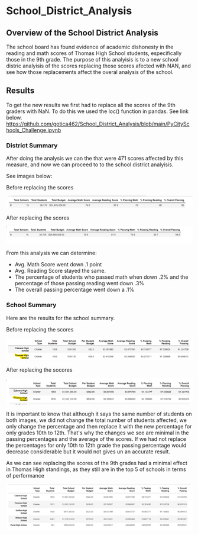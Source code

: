 # School_District_Analysis

## Overview of the School District Analysis

The school board has found evidence of academic dishonesty in the reading and math scores of Thomas High School students, especifically those in the 9th grade. The purpose of this analyisis is to a new school distric analyisis of the scores replacing those scores afected with NAN, and see how those replacements affect the overal analysis of the school. 
      
## Results 

To get the new results we first had to replace all the scores of the 9th graders with NaN. To do this we used the loc() function in pandas. See link below.
https://github.com/gotica462/School_District_Analysis/blob/main/PyCitySchools_Challenge.ipynb


### District Summary

After doing the analysis we can the that were 471 scores affected by this measure, and now we can proceed to to the school district analyisis.

See images below:

Before replacing the scores

![image](https://github.com/gotica462/School_District_Analysis/blob/main/Counting%209th%20Grade%20in%20Thomas%20High.png)

After replacing the scores

![image](https://github.com/gotica462/School_District_Analysis/blob/main/Not%20Counting%209th%20Grade%20in%20Thomas%20High.png)


From this analysis we can determine:
- Avg. Math Score went down .1 point
- Avg. Reading Score stayed the same.
- The percentage of students who passed math when down .2% and the percentage of those passing reading went down .3%
- The overall passing percentage went down a .1%

### School Summary

Here are the results for the school summary.

Before replacing the scores

![image](https://github.com/gotica462/School_District_Analysis/blob/main/School%20summary%20counting%209th%20Grade.png)

After replacing the socores

![image](https://github.com/gotica462/School_District_Analysis/blob/main/School%20summary%20not%20counting%209th%20grade.png)

It is important to know that although it says the same number of students on both images, we did not change the total number of students affected, we only change the percentage and then replace it with the new percentage for only grades 10th to 12th. That's why the changes we see are minimal in the passing percentages and the average of the scores. If we had not replace the percentages for only 10th to 12th grade the passing percentage would decrease considerable but it would not gives un an accurate result.

As we can see replacing the scores of the 9th grades had a minimal effect in Thomas High standings, as they still are in the top 5 of schools in terms of performance

![image](https://github.com/gotica462/School_District_Analysis/blob/main/Top%205%20schools.png)










